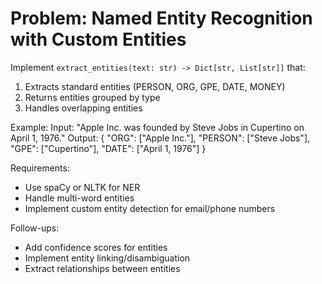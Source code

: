 # Problem: Named Entity Recognition with Custom Entities

Implement `extract_entities(text: str) -> Dict[str, List[str]]` that:
1. Extracts standard entities (PERSON, ORG, GPE, DATE, MONEY)
2. Returns entities grouped by type
3. Handles overlapping entities

Example:
Input: "Apple Inc. was founded by Steve Jobs in Cupertino on April 1, 1976."
Output: {
    "ORG": ["Apple Inc."],
    "PERSON": ["Steve Jobs"],
    "GPE": ["Cupertino"],
    "DATE": ["April 1, 1976"]
}

Requirements:
- Use spaCy or NLTK for NER
- Handle multi-word entities
- Implement custom entity detection for email/phone numbers

Follow-ups:
- Add confidence scores for entities
- Implement entity linking/disambiguation
- Extract relationships between entities
